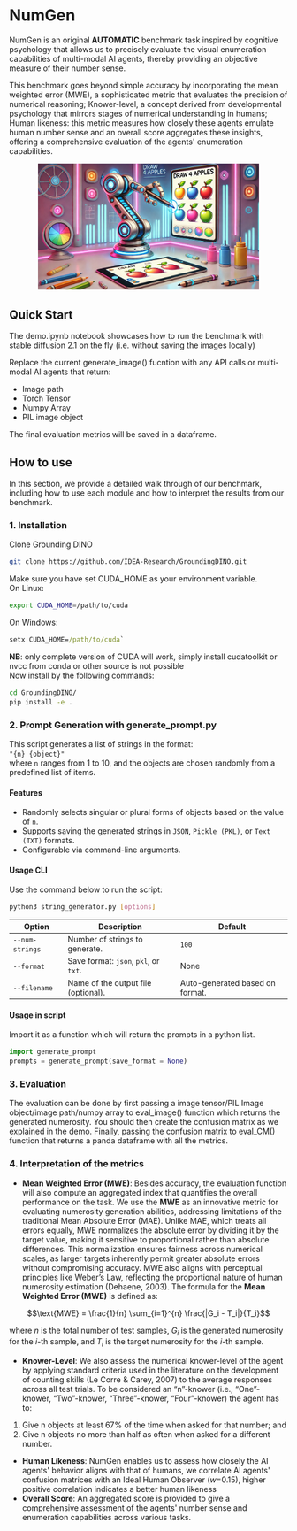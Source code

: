 # NumGen
NumGen is an original **AUTOMATIC** benchmark task inspired by cognitive psychology that allows us to precisely evaluate the visual enumeration capabilities of multi-modal AI agents, thereby providing an objective measure of their number sense.

This benchmark goes beyond simple accuracy by incorporating the mean weighted error (MWE), a sophisticated metric that evaluates the precision of numerical reasoning; Knower-level, a concept derived from developmental psychology that mirrors stages of numerical understanding in humans; Human likeness: this metric measures how closely these agents emulate human number sense and an overall score aggregates these insights, offering a comprehensive evaluation of the agents' enumeration capabilities. 

<p align="center">
<img src="im/bench_icon.jpg" alt="Project logo" width="400" />
</p>

## Quick Start
The demo.ipynb notebook showcases how to run the benchmark with stable diffusion 2.1 on the fly (i.e. without saving the images locally) 

 Replace the current generate_image() fucntion with any API calls or multi-modal AI agents that return: 
- Image path
- Torch Tensor
- Numpy Array
- PIL image object

The final evaluation metrics will be saved in a dataframe.
## How to use
In this section, we provide a detailed walk through of our benchmark, including how to use each module and how to interpret the results from our benchmark.
### 1. Installation
Clone Grounding DINO
```bash
git clone https://github.com/IDEA-Research/GroundingDINO.git
```
Make sure you have set CUDA_HOME as your environment variable. \
On Linux:
```bash
export CUDA_HOME=/path/to/cuda
```
On Windows:
```cmd
setx CUDA_HOME=/path/to/cuda`
```
**NB**: only complete version of CUDA will work, simply install cudatoolkit or nvcc from conda or other source is not possible \
Now install by the following commands: 
```bash
cd GroundingDINO/
pip install -e .
```
### 2. Prompt Generation with __generate_prompt.py__
This script generates a list of strings in the format:  
`"{n} {object}"`  
where `n` ranges from 1 to 10, and the objects are chosen randomly from a predefined list of items.
#### Features
- Randomly selects singular or plural forms of objects based on the value of `n`.
- Supports saving the generated strings in `JSON`, `Pickle (PKL)`, or `Text (TXT)` formats.
- Configurable via command-line arguments.

#### Usage CLI
Use the command below to run the script:

```bash
python3 string_generator.py [options]
```
| **Option**        | **Description**                                     | **Default**       |
|---------------------------|-----------------------------------------------------|-------------------|
| `--num-strings`           | Number of strings to generate.                      | `100`             |
| `--format`         | Save format: `json`, `pkl`, or `txt`.               | None              |
| `--filename`       | Name of the output file (optional).                 | Auto-generated based on format. |

#### Usage in script
Import it as a function which will return the prompts in a python list.
```python
import generate_prompt
prompts = generate_prompt(save_format = None)
```

### 3. Evaluation
The evaluation can be done by first passing a image tensor/PIL Image object/image path/numpy array to eval_image() function which returns the generated numerosity. You should then create the confusion matrix as we explained in the demo. Finally, passing the confusion matrix to eval_CM() function that returns a panda dataframe with all the metrics.

### 4. Interpretation of the metrics
- **Mean Weighted Error (MWE)**: Besides accuracy, the evaluation function will also compute an aggregated index that quantifies the overall performance on the task. We use the **MWE** as an innovative metric for evaluating numerosity generation abilities, addressing limitations of the traditional Mean Absolute Error (MAE). Unlike MAE, which treats all errors equally, MWE normalizes the absolute error by dividing it by the target value, making it sensitive to proportional rather than absolute differences. This normalization ensures fairness across numerical scales, as larger targets inherently permit greater absolute errors without compromising accuracy. 
MWE also aligns with perceptual principles like Weber’s Law, reflecting the proportional nature of human numerosity estimation (Dehaene, 2003). The formula for the **Mean Weighted Error (MWE)** is defined as:

$$\text{MWE} = \frac{1}{n} \sum_{i=1}^{n} \frac{|G_i - T_i|}{T_i}$$

 where $n$ is the total number of test samples,   $G_{i}$ is the generated numerosity for the $i$-th sample, and  $T_{i}$ is the target numerosity for the $i$-th sample.

- **Knower-Level**: We also assess the numerical knower-level of the agent by applying standard criteria used in the literature on the development of counting skills (Le Corre & Carey, 2007) to the average responses across all test trials. To be considered an “n”-knower (i.e.,  “One”-knower, “Two”-knower, “Three”-knower, “Four”-knower) the agent has to:
1) Give n objects at least 67% of the time when asked for that number; and
2) Give n objects no more than half as often when asked for a different number.

- **Human Likeness**: NumGen enables us to assess how closely the AI agents' behavior aligns with that of humans, we correlate AI agents' confusion matrices with an Ideal Human Observer ($w$=0.15), higher positive correlation indicates a better human likeness
- **Overall Score**: An aggregated score is provided to give a comprehensive assessment of the agents' number sense and enumeration capabilities across various tasks.
